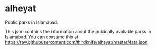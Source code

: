 # alheyat
Public parks in Islamabad.

This json contains the information about the publically avaliable parks in Islamabad. You can consume this at https://raw.githubusercontent.com/thirdknife/alheyat/master/data.json



